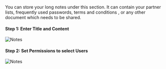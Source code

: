 You can store your long notes under this section. It can contain your partner
lists, frequently used passwords, terms and conditions , or any other document
which needs to be shared.

#### Step 1: Enter Title and Content

![Notes](assets/erpnext_org/images/erpnext/notes.png)

  

#### Step 2: Set Permissions to select Users

![Notes](assets/erpnext_org/images/erpnext/notes-1.png)

